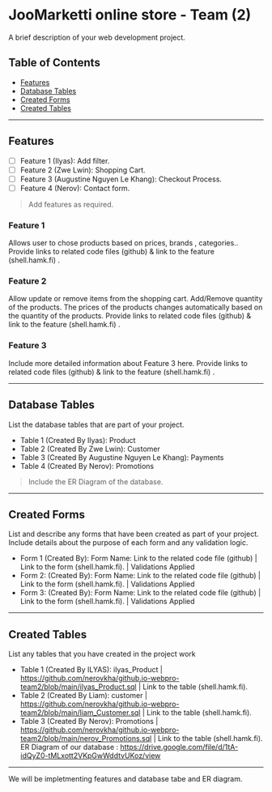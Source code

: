 # JooMarketti online store - Team (2)

A brief description of your web development project.

## Table of Contents
- [Features](#features)
- [Database Tables](#database-tables)
- [Created Forms](#created-forms)
- [Created Tables](#created-tables)

---

## Features

- [ ] Feature 1 (Ilyas): Add filter. 
- [ ] Feature 2 (Zwe Lwin): Shopping Cart.
- [ ] Feature 3 (Augustine Nguyen Le Khang): Checkout Process.
- [ ] Feature 4 (Nerov): Contact form. 

> Add features as required. 

### Feature 1

Allows user to chose products based on prices, brands , categories.. Provide links to related code files (github) & link to the feature (shell.hamk.fi) .

### Feature 2

Allow update or remove items from the shopping cart.
Add/Remove quantity of the products.
The prices of the products changes automatically based on the quantity of the products. 
Provide links to related code files (github) & link to the feature (shell.hamk.fi) .

### Feature 3

Include more detailed information about Feature 3 here. Provide links to related code files (github) & link to the feature (shell.hamk.fi) .

---

## Database Tables

List the database tables that are part of your project. 

- Table 1 (Created By Ilyas): Product 
- Table 2 (Created By Zwe Lwin): Customer 
- Table 3 (Created By Augustine Nguyen Le Khang): Payments 
- Table 4 (Created By Nerov): Promotions 

> Include the ER Diagram of the database. 

---

## Created Forms

List and describe any forms that have been created as part of your project. Include details about the purpose of each form and any validation logic.

- Form 1 (Created By): Form Name: Link to the related code file (github) | Link to the form (shell.hamk.fi). | Validations Applied
- Form 2: (Created By): Form Name: Link to the related code file (github) | Link to the form (shell.hamk.fi).  | Validations Applied
- Form 3: (Created By): Form Name: Link to the related code file (github) | Link to the form (shell.hamk.fi).  | Validations Applied


---

## Created Tables

List any tables that you have created in the project work

- Table 1 (Created By ILYAS): ilyas_Product | https://github.com/nerovkha/github.io-webpro-team2/blob/main/ilyas_Product.sql | Link to the table (shell.hamk.fi).
- Table 2 (Created By Liam): customer | https://github.com/nerovkha/github.io-webpro-team2/blob/main/liam_Customer.sql | Link to the table (shell.hamk.fi).
- Table 3 (Created By Nerov): Promotions | https://github.com/nerovkha/github.io-webpro-team2/blob/main/nerov_Promotions.sql | Link to the table (shell.hamk.fi). 
ER Diagram of our database :  https://drive.google.com/file/d/1tA-idQyZ0-tMLxott2VKpGwWddtvUKoz/view
---



We will be impletmenting features and database tabe and ER diagram.

